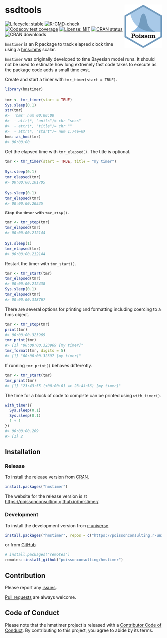 
<!-- README.md is generated from README.Rmd. Please edit that file -->

# ssdtools <img src="man/figures/logo.png" align="right" />

<!-- badges: start -->

[![Lifecycle:
stable](https://img.shields.io/badge/lifecycle-stable-brightgreen.svg)](https://lifecycle.r-lib.org/articles/stages.html#stable)
[![R-CMD-check](https://github.com/poissonconsulting/hmstimer/actions/workflows/R-CMD-check.yaml/badge.svg)](https://github.com/poissonconsulting/hmstimer/actions/workflows/R-CMD-check.yaml)
[![Codecov test
coverage](https://codecov.io/gh/poissonconsulting/hmstimer/graph/badge.svg)](https://app.codecov.io/gh/poissonconsulting/hmstimer)
[![License:
MIT](https://img.shields.io/badge/License-MIT-green.svg)](https://opensource.org/license/mit/)
[![CRAN
status](https://www.r-pkg.org/badges/version/hmstimer)](https://cran.r-project.org/package=hmstimer)
![CRAN downloads](https://cranlogs.r-pkg.org/badges/hmstimer)
<!-- badges: end -->

`hmstimer` is an R package to track elapsed clock time using a
[hms::hms](https://github.com/tidyverse/hms) scalar.

`hmstimer` was originally developed to time Bayesian model runs. It
should not be used to estimate how long extremely fast code takes to
execute as the package code adds a small time cost.

Create and start a timer with `tmr_timer(start = TRUE)`.

``` r
library(hmstimer)

tmr <- tmr_timer(start = TRUE)
Sys.sleep(0.1)
str(tmr)
#>  'hms' num 00:00:00
#>  - attr(*, "units")= chr "secs"
#>  - attr(*, "title")= chr ""
#>  - attr(*, "start")= num 1.74e+09
hms::as_hms(tmr)
#> 00:00:00
```

Get the elapsed time with `tmr_elapsed()`. The title is optional.

``` r
tmr <- tmr_timer(start = TRUE, title = "my timer")

Sys.sleep(0.1)
tmr_elapsed(tmr)
#> 00:00:00.101705

Sys.sleep(0.1)
tmr_elapsed(tmr)
#> 00:00:00.20535
```

Stop the timer with `tmr_stop()`.

``` r
tmr <- tmr_stop(tmr)
tmr_elapsed(tmr)
#> 00:00:00.212144

Sys.sleep(1)
tmr_elapsed(tmr)
#> 00:00:00.212144
```

Restart the timer with `tmr_start()`.

``` r
tmr <- tmr_start(tmr)
tmr_elapsed(tmr)
#> 00:00:00.212438
Sys.sleep(0.1)
tmr_elapsed(tmr)
#> 00:00:00.318767
```

There are several options for printing and formatting including coercing
to a hms object.

``` r
tmr <- tmr_stop(tmr)
print(tmr)
#> 00:00:00.323969
tmr_print(tmr)
#> [1] "00:00:00.323969 [my timer]"
tmr_format(tmr, digits = 5)
#> [1] "00:00:00.32397 [my timer]"
```

If running `tmr_print()` behaves differently.

``` r
tmr <- tmr_start(tmr)
tmr_print(tmr)
#> [1] "23:43:55 (+00:00:01 => 23:43:56) [my timer]"
```

The time for a block of code to complete can be printed using
`with_timer()`.

``` r
with_timer({
  Sys.sleep(0.1)
  Sys.sleep(0.1)
  1 + 1
})
#> 00:00:00.209
#> [1] 2
```

## Installation

### Release

To install the release version from
[CRAN](https://CRAN.R-project.org/package=hmstimer).

``` r
install.packages("hmstimer")
```

The website for the release version is at
<https://poissonconsulting.github.io/hmstimer/>.

### Development

To install the development version from
[r-universe](https://poissonconsulting.r-universe.dev/hmstimer).

``` r
install.packages("hmstimer", repos = c("https://poissonconsulting.r-universe.dev", "https://cloud.r-project.org"))
```

or from [GitHub](https://github.com/poissonconsulting/hmstimer)

``` r
# install.packages("remotes")
remotes::install_github("poissonconsulting/hmstimer")
```

## Contribution

Please report any
[issues](https://github.com/poissonconsulting/hmstimer/issues).

[Pull requests](https://github.com/poissonconsulting/hmstimer/pulls) are
always welcome.

## Code of Conduct

Please note that the hmstimer project is released with a [Contributor
Code of
Conduct](https://contributor-covenant.org/version/2/0/CODE_OF_CONDUCT.html).
By contributing to this project, you agree to abide by its terms.
